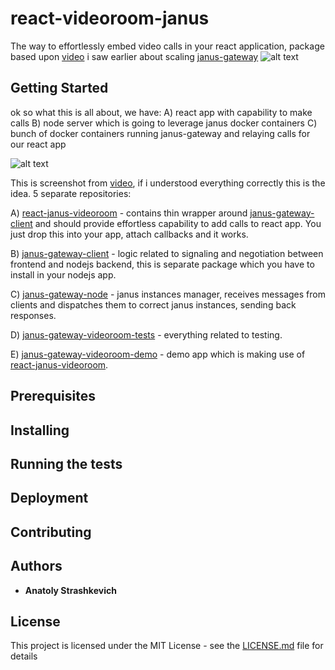 # react-videoroom-janus
The way to effortlessly embed video calls in your react application, 
package based upon [video](https://www.youtube.com/watch?v=zxRwELmyWU0&t=1s) i saw earlier about scaling [janus-gateway](https://github.com/meetecho/janus-gateway)
![alt text](https://github.com/IG-88-2/react-janus-videoroom/blob/master/example.jpg?raw=true)
## Getting Started





ok so what this is all about, we have: 
A) react app with capability to make calls 
B) node server which is going to leverage janus docker containers
C) bunch of docker containers running janus-gateway and relaying calls for our react app

![alt text](https://github.com/IG-88-2/react-janus-videoroom/blob/master/plan.jpg?raw=true)

This is screenshot from [video](https://www.youtube.com/watch?v=zxRwELmyWU0&t=1s), if i understood everything correctly 
this is the idea. 5 separate repositories:

A) [react-janus-videoroom](https://github.com/IG-88-2/react-janus-videoroom) - contains thin wrapper around
[janus-gateway-client](https://github.com/IG-88-2/janus-gateway-client) and should provide effortless capability to
add calls to react app. You just drop this into your app, attach callbacks and it works.

B) [janus-gateway-client](https://github.com/IG-88-2/janus-gateway-client) - logic related to signaling and negotiation between frontend
and nodejs backend, this is separate package which you have to install in your nodejs app. 

C) [janus-gateway-node](https://github.com/IG-88-2/janus-gateway-node) - janus instances manager, 
receives messages from clients and dispatches them to correct janus instances, sending back responses.

D) [janus-gateway-videoroom-tests](https://github.com/IG-88-2/janus-gateway-videoroom-tests) - everything related to testing.

E) [janus-gateway-videoroom-demo](https://github.com/IG-88-2/janus-gateway-videoroom-demo) - demo app which is making use of
[react-janus-videoroom](https://github.com/IG-88-2/react-janus-videoroom).

## Prerequisites

## Installing

## Running the tests

## Deployment

## Contributing

## Authors

* **Anatoly Strashkevich**

## License

This project is licensed under the MIT License - see the [LICENSE.md](LICENSE.md) file for details
